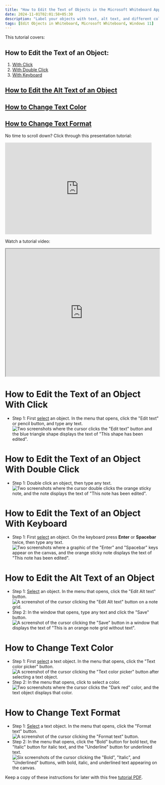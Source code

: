 ```yaml
---
title: "How to Edit the Text of Objects in the Microsoft Whiteboard App (Windows 11)"
date: 2024-11-01T02:01:58+05:30
description: "Label your objects with text, alt text, and different colors and formatting."
tags: [Edit Objects in Whiteboard, Microsoft Whiteboard, Windows 11]
---
```

This tutorial covers:

## How to Edit the Text of an Object:
1. [With Click](#1)
2. [With Double Click](#2)
3. [With Keyboard](#3)

## [How to Edit the Alt Text of an Object](#4)

## [How to Change Text Color](#5)

## [How to Change Text Format](#6)

<p>No time to scroll down? Click through this presentation tutorial:</p>
<iframe src="https://docs.google.com/presentation/d/e/2PACX-1vR9fvbFYnyhyAv2sLZ8md7aG73qwzKZLcoTTq_2MPQqDbAXvRYAlkNSYANhpoipn5y6x1w-uTVuXYSx/embed?start=false&loop=false&delayms=3000" frameborder="0" width="480" height="299" allowfullscreen="true" mozallowfullscreen="true" webkitallowfullscreen="true"></iframe>

<br />

Watch a tutorial video:
<iframe class="BLOG_video_class" allowfullscreen="" youtube-src-id="3_pSq-yZTqQ" width="100%" height="416" src="https://www.youtube.com/embed/3_pSq-yZTqQ"></iframe>

<br />

<h1 id="1">How to Edit the Text of an Object With Click</h1>

* Step 1: First [select](https://qhtutorials.github.io/posts/how-to-edit-objects-in-whiteboard/) an object. In the menu that opens, click the "Edit text" or pencil button, and type any text. <div class="stepimage">![Two screenshots where the cursor clicks the "Edit text" button and the blue triangle shape displays the text of "This shape has been edited".](blogedittextclick.png "Click 'Edit text' and type any text")</div>

<h1 id="2">How to Edit the Text of an Object With Double Click</h1>

* Step 1: Double click an object, then type any text. <div class="stepimage">![Two screenshots where the cursor double clicks the orange sticky note, and the note displays the text of "This note has been edited".](blogdblclicktext.png "Double click an object and type any text")</div>

<h1 id="3">How to Edit the Text of an Object With Keyboard</h1>

* Step 1: First [select](https://qhtutorials.github.io/posts/how-to-edit-objects-in-whiteboard/) an object. On the keyboard press **Enter** or **Spacebar** twice, then type any text. <div class="stepimage">![Two screenshots where a graphic of the "Enter" and "Spacebar" keys appear on the canvas, and the orange sticky note displays the text of "This note has been edited".](blogtabedittext.png "Press 'Enter' or 'Spacebar' twice and type any text")</div>

<h1 id="4">How to Edit the Alt Text of an Object</h1>

* Step 1: [Select](https://qhtutorials.github.io/posts/how-to-edit-objects-in-whiteboard/) an object. In the menu that opens, click the "Edit Alt text" button. <div class="stepimage">![A screenshot of the cursor clicking the "Edit Alt text" button on a note grid.](blogclickeditalttext.png "Click 'Edit Alt text' ")</div>
* Step 2: In the window that opens, type any text and click the "Save" button. <div class="stepimage">![A screenshot of the cursor clicking the "Save" button in a window that displays the text of "This is an orange note grid without text".](blogclicknotegrid2edit.png "Type an text and click 'Save' ")</div>

<h1 id="5">How to Change Text Color</h1>

* Step 1: First [select](https://qhtutorials.github.io/posts/how-to-open-microsoft-whiteboard/) a text object. In the menu that opens, click the "Text color picker" button. <div class="stepimage">![A screenshot of the cursor clicking the "Text color picker" button after selecting a text object.](blogclicktextcolor1.png "Click 'Text color picker' ")</div>
* Step 2: In the menu that opens, click to select a color. <div class="stepimage">![Two screenshots where the cursor clicks the "Dark red" color, and the text object displays that color.](blogclicktext.png "Select a color")</div>

<h1 id="6">How to Change Text Format</h1>

* Step 1: [Select](https://qhtutorials.github.io/posts/how-to-edit-objects-in-whiteboard/) a text object. In the menu that opens, click the "Format text" button. <div class="stepimage">![A screenshot of the cursor clicking the "Format text" button.](blogclicktextformat1.png "Click 'Format text' ")</div>
* Step 2: In the menu that opens, click the "Bold" button for bold text, the "Italic" button for italic text, and the "Underline" button for underlined text. <div class="stepimage">![Six screenshots of the cursor clicking the "Bold", "Italic", and "Underlined" buttons, with bold, italic, and underlined text appearing on the canvas.](blogpptclickfont.png "Click 'Bold', 'Italic', and/or 'Underline' ")</div>

Keep a copy of these instructions for later with this free [tutorial PDF](https://drive.google.com/file/d/1m6RpL1ayEqv0krYoTaSgKPtzvtOR8oJ0/view?usp=sharing).

<br />






